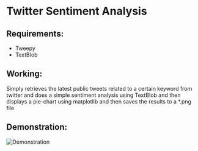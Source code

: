 # Twitter Sentiment Analysis

## Requirements:
- Tweepy
- TextBlob

## Working: 
Simply retrieves the latest public tweets related to a certain keyword from twitter and does a simple sentiment analysis using TextBlob and then displays a pie-chart using matplotlib and then saves the results to a *.png file

## Demonstration:
![Demonstration](https://user-images.githubusercontent.com/29705703/57305936-80b7a080-70ff-11e9-9f59-f99b69f9a4f0.gif)
